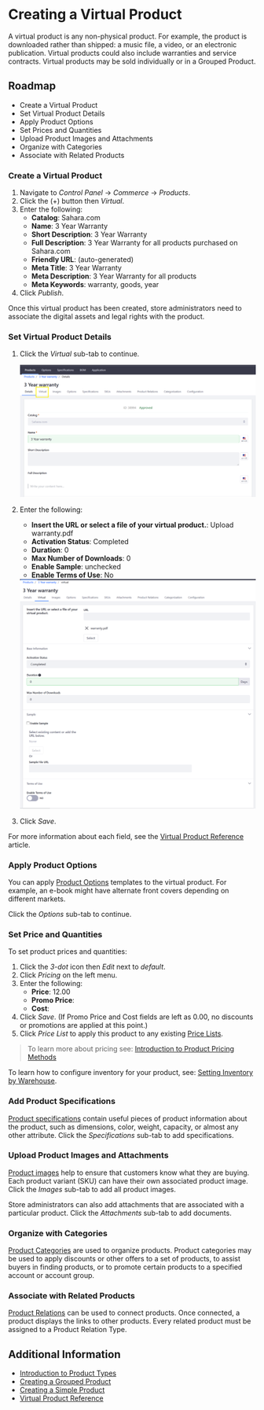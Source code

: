 # Creating a Virtual Product

A virtual product is any non-physical product. For example, the product is downloaded rather than shipped: a music file, a video, or an electronic publication. Virtual products could also include warranties and service contracts. Virtual products may be sold individually or in a Grouped Product.

## Roadmap

* Create a Virtual Product
* Set Virtual Product Details
* Apply Product Options
* Set Prices and Quantities
* Upload Product Images and Attachments
* Organize with Categories
* Associate with Related Products

### Create a Virtual Product

1. Navigate to _Control Panel_ → _Commerce_ → _Products_.
1. Click the (+) button then _Virtual_.
1. Enter the following:
    * **Catalog**: Sahara.com
    * **Name**: 3 Year Warranty
    * **Short Description**: 3 Year Warranty
    * **Full Description**: 3 Year Warranty for all products purchased on Sahara.com
    * **Friendly URL**: (auto-generated)
    * **Meta Title**: 3 Year Warranty
    * **Meta Description**: 3 Year Warranty for all products
    * **Meta Keywords**: warranty, goods, year
1. Click _Publish_.

Once this virtual product has been created, store administrators need to associate the digital assets and legal rights with the product.

### Set Virtual Product Details

1. Click the _Virtual_ sub-tab to continue.

   <img src="./images/01.png" width="700px" style="border: #000000 1px; solid;">

1. Enter the following:
    * **Insert the URL or select a file of your virtual product.**: Upload warranty.pdf
    * **Activation Status**: Completed
    * **Duration**: 0
    * **Max Number of Downloads**: 0
    * **Enable Sample**: unchecked
    * **Enable Terms of Use**: No

   <img src="./images/02.png" width="700px" style="border: #000000 1px; solid;">

1. Click _Save_.

For more information about each field, see the [Virtual Product Reference](../virtual-product-reference/README.md) article.

### Apply Product Options

You can apply [Product Options](../../customizing-your-product-with-product-options/README.md) templates to the virtual product. For example, an e-book might have alternate front covers depending on different markets.

Click the _Options_ sub-tab to continue.

### Set Price and Quantities

To set product prices and quantities:

1. Click the _3-dot_ icon then _Edit_ next to _default_.
1. Click _Pricing_ on the left menu.
1. Enter the following:
    * **Price**: 12.00
    * **Promo Price**:
    * **Cost**:
1. Click _Save_. (If Promo Price and Cost fields are left as 0.00, no discounts or promotions are applied at this point.)
1. Click _Price List_ to apply this product to any existing [Price Lists](../../../managing-price/price-lists/adding-products-to-a-price-list/README.md).

>To learn more about pricing see: [Introduction to Product Pricing Methods](../../../managing-price/introduction-to-product-pricing-methods/README.md)

To learn how to configure inventory for your product, see: [Setting Inventory by Warehouse](../../../managing-inventory/setting-inventory-by-warehouse/README.md).

### Add Product Specifications

[Product specifications](../../product-information/specifications/README.md) contain useful pieces of product information about the product, such as dimensions, color, weight, capacity, or almost any other attribute. Click the _Specifications_ sub-tab to add specifications.

### Upload Product Images and Attachments

[Product images](../../product-information/product-images/README.md) help to ensure that customers know what they are buying. Each product variant (SKU) can have their own associated product image. Click the _Images_ sub-tab to add all product images.

Store administrators can also add attachments that are associated with a particular product. Click the _Attachments_ sub-tab to add documents.

### Organize with Categories

[Product Categories](../../categories/creating-a-new-product-category/README.md) are used to organize products. Product categories may be used to apply discounts or other offers to a set of products, to assist buyers in finding products, or to promote certain products to a specified account or account group.

### Associate with Related Products

[Product Relations](../../product-information/product-relations/README.md) can be used to connect products. Once connected, a product displays the links to other products. Every related product must be assigned to a Product Relation Type.

## Additional Information

* [Introduction to Product Types](../introduction-to-product-types/README.md)
* [Creating a Grouped Product](../creating-a-grouped-product/README.md)
* [Creating a Simple Product](../creating-a-simple-product/README.md)
* [Virtual Product Reference](../virtual-product-reference/README.md)
